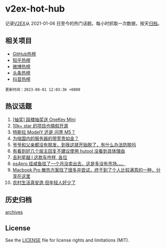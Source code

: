 # v2ex-hot-hub

 记录[V2EX](https://www.v2ex.com/)从 2021-01-06 日至今的热门话题。每小时抓取一次数据，按天[归档](archives)。
 
 ## 相关项目

- [GitHub热榜](https://github.com/it985/github-hot-hub)
- [知乎热榜](https://github.com/it985/zhihu-hot-hub)
- [微博热榜](https://github.com/it985/weibo-hot-hub)
- [头条热榜](https://github.com/it985/toutiao-hot-hub)
- [抖音热榜](https://github.com/it985/douyin-hot-hub)


 `更新时间：2023-08-01 12:03:36 +0800`

## 热议话题

1. [[抽奖] 踩楼抽奖送 OneKey Mini](https://www.v2ex.com/t/961220)
1. [10k+ star 的项目也搞假开源](https://www.v2ex.com/t/961178)
1. [特斯拉 ModelY 还是 问界 M5？](https://www.v2ex.com/t/961186)
1. [为啥国内的服务器的带宽贵如金？](https://www.v2ex.com/t/961278)
1. [爷爷和父亲都没有脱发，到我这就开始脱了，有什么办法防脱吗](https://www.v2ex.com/t/961201)
1. [有看到好几个层主回复不建议使用 hutool 没看到具体理由](https://www.v2ex.com/t/961357)
1. [吉利星越 l 这款车咋样, 各位](https://www.v2ex.com/t/961403)
1. [ps4pro 挂咸鱼挂了一个月没卖出去，这是多没有市场。。。](https://www.v2ex.com/t/961280)
1. [Macbook Pro 散热方案找了很多并尝试，终于到了个人比较满意的一种，分享在这里](https://www.v2ex.com/t/961317)
1. [农村生活真安逸 但年轻人好少了](https://www.v2ex.com/t/961335)

## 历史归档

[archives](archives)

## License

See the [LICENSE](LICENSE) file for license rights and limitations (MIT).

